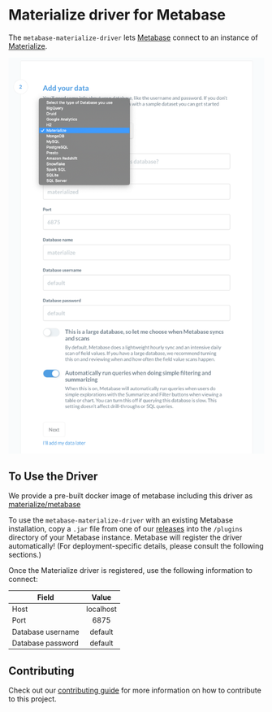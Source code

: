 # Materialize driver for Metabase

The `metabase-materialize-driver` lets
[Metabase](https://github.com/metabase/metabase) connect to an instance of
[Materialize](https://github.com/MaterializeInc/materialize).

![Choose Materialize from database dropdown](images/materialize-metabase.png)

## To Use the Driver

We provide a pre-built docker image of metabase including this driver as
[materialize/metabase][]

To use the `metabase-materialize-driver` with an existing Metabase
installation, copy a `.jar` file from one of our [releases][] into the
`/plugins` directory of your Metabase instance. Metabase will register the
driver automatically! (For deployment-specific details, please consult the
following sections.)

Once the Materialize driver is registered, use the following information to
connect:

| Field             | Value     |
| ----------------- |:---------:|
| Host              | localhost |
| Port              | 6875      |
| Database username | default   |
| Database password | default   |

[releases]: https://github.com/MaterializeInc/metabase-materialize-driver/releases
[materialize/metabase]: https://hub.docker.com/repository/docker/materialize/metabase

## Contributing

Check out our [contributing guide](CONTRIBUTING.md) for more information on how
to contribute to this project.
